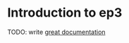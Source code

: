 # Introduction to ep3

TODO: write [great documentation](http://jacobian.org/writing/what-to-write/)
